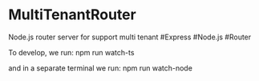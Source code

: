 # MultiTenantRouter
Node.js router server for support multi tenant  #Express #Node.js #Router

To develop, we run:
npm run watch-ts

and in a separate terminal we run:
npm run watch-node
